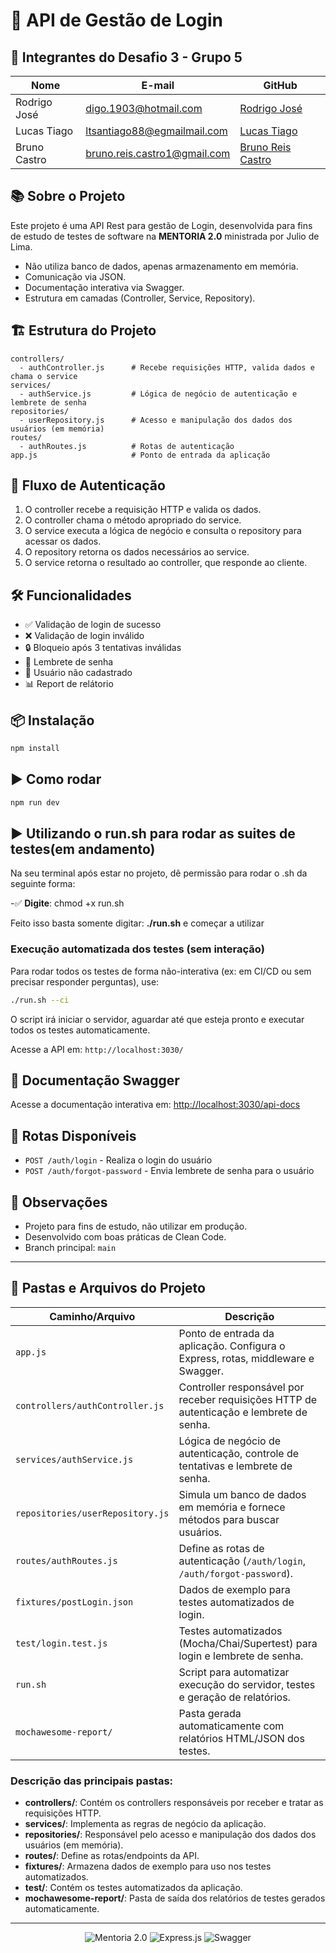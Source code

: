 # 🚀 API de Gestão de Login

## 👥 Integrantes do Desafio 3 - Grupo 5

| Nome         | E-mail                       | GitHub                                                    |
| ------------ | ---------------------------- | --------------------------------------------------------- |
| Rodrigo José | digo.1903@hotmail.com        | [Rodrigo José](https://github.com/RodrigoJose-Silva)      |
| Lucas Tiago  | ltsantiago88@egmailmail.com  | [Lucas Tiago](https://github.com/ltsantiago)              |
| Bruno Castro | bruno.reis.castro1@gmail.com | [Bruno Reis Castro](https://github.com/bruno-reis-castro) |

## 📚 Sobre o Projeto

Este projeto é uma API Rest para gestão de Login, desenvolvida para fins de estudo de testes de software na **MENTORIA 2.0** ministrada por Julio de Lima.

- Não utiliza banco de dados, apenas armazenamento em memória.
- Comunicação via JSON.
- Documentação interativa via Swagger.
- Estrutura em camadas (Controller, Service, Repository).

## 🏗️ Estrutura do Projeto

```
controllers/
  - authController.js      # Recebe requisições HTTP, valida dados e chama o service
services/
  - authService.js         # Lógica de negócio de autenticação e lembrete de senha
repositories/
  - userRepository.js      # Acesso e manipulação dos dados dos usuários (em memória)
routes/
  - authRoutes.js          # Rotas de autenticação
app.js                     # Ponto de entrada da aplicação
```

## 🔄 Fluxo de Autenticação

1. O controller recebe a requisição HTTP e valida os dados.
2. O controller chama o método apropriado do service.
3. O service executa a lógica de negócio e consulta o repository para acessar os dados.
4. O repository retorna os dados necessários ao service.
5. O service retorna o resultado ao controller, que responde ao cliente.

## 🛠️ Funcionalidades

- ✅ Validação de login de sucesso
- ❌ Validação de login inválido
- 🔒 Bloqueio após 3 tentativas inválidas
- 📨 Lembrete de senha
- 👤 Usuário não cadastrado
- 📊 Report de relátorio

## 📦 Instalação

```bash
npm install
```

## ▶️ Como rodar

```bash
npm run dev
```

## ▶️ Utilizando o run.sh para rodar as suites de testes(em andamento)

Na seu terminal após estar no projeto, dê permissão para rodar o .sh da seguinte forma:

-✅ **Digite**: chmod +x run.sh

Feito isso basta somente digitar: **./run.sh** e começar a utilizar

### Execução automatizada dos testes (sem interação)

Para rodar todos os testes de forma não-interativa (ex: em CI/CD ou sem precisar responder perguntas), use:

```bash
./run.sh --ci
```

O script irá iniciar o servidor, aguardar até que esteja pronto e executar todos os testes automaticamente.

Acesse a API em: `http://localhost:3030/`

## 📖 Documentação Swagger

Acesse a documentação interativa em: [http://localhost:3030/api-docs](http://localhost:3030/api-docs)

## 📑 Rotas Disponíveis

- `POST /auth/login` - Realiza o login do usuário
- `POST /auth/forgot-password` - Envia lembrete de senha para o usuário

## 📝 Observações

- Projeto para fins de estudo, não utilizar em produção.
- Desenvolvido com boas práticas de Clean Code.
- Branch principal: `main`

---

## 📁 Pastas e Arquivos do Projeto

| Caminho/Arquivo                  | Descrição                                                                                |
| -------------------------------- | ---------------------------------------------------------------------------------------- |
| `app.js`                         | Ponto de entrada da aplicação. Configura o Express, rotas, middleware e Swagger.         |
| `controllers/authController.js`  | Controller responsável por receber requisições HTTP de autenticação e lembrete de senha. |
| `services/authService.js`        | Lógica de negócio de autenticação, controle de tentativas e lembrete de senha.           |
| `repositories/userRepository.js` | Simula um banco de dados em memória e fornece métodos para buscar usuários.              |
| `routes/authRoutes.js`           | Define as rotas de autenticação (`/auth/login`, `/auth/forgot-password`).                |
| `fixtures/postLogin.json`        | Dados de exemplo para testes automatizados de login.                                     |
| `test/login.test.js`             | Testes automatizados (Mocha/Chai/Supertest) para login e lembrete de senha.              |
| `run.sh`                         | Script para automatizar execução do servidor, testes e geração de relatórios.            |
| `mochawesome-report/`            | Pasta gerada automaticamente com relatórios HTML/JSON dos testes.                        |

### Descrição das principais pastas:

- **controllers/**: Contém os controllers responsáveis por receber e tratar as requisições HTTP.
- **services/**: Implementa as regras de negócio da aplicação.
- **repositories/**: Responsável pelo acesso e manipulação dos dados dos usuários (em memória).
- **routes/**: Define as rotas/endpoints da API.
- **fixtures/**: Armazena dados de exemplo para uso nos testes automatizados.
- **test/**: Contém os testes automatizados da aplicação.
- **mochawesome-report/**: Pasta de saída dos relatórios de testes gerados automaticamente.

---

<p align="center">
  <img src="https://img.shields.io/badge/mentoria-2.0-blue" alt="Mentoria 2.0" />
  <img src="https://img.shields.io/badge/express.js-API-green" alt="Express.js" />
  <img src="https://img.shields.io/badge/swagger-docs-yellow" alt="Swagger" />
</p>
